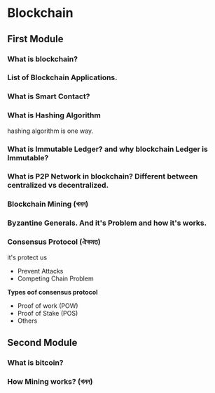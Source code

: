 # Blockchain

## First Module

### What is blockchain?

### List of Blockchain Applications.

### What is Smart Contact?

### What is Hashing Algorithm

hashing algorithm is one way.

### What is Immutable Ledger? and why blockchain Ledger is Immutable?

### What is P2P Network in blockchain? Different between centralized vs decentralized.

### Blockchain Mining (খনন)

### Byzantine Generals. And it's Problem and how it's works.

### Consensus Protocol (ঐকমত)

it's protect us

- Prevent Attacks
- Competing Chain Problem

**Types oof consensus protocol**

- Proof of work (POW)
- Proof of Stake (POS)
- Others

## Second Module

### What is bitcoin?

### How Mining works? (খনন)

